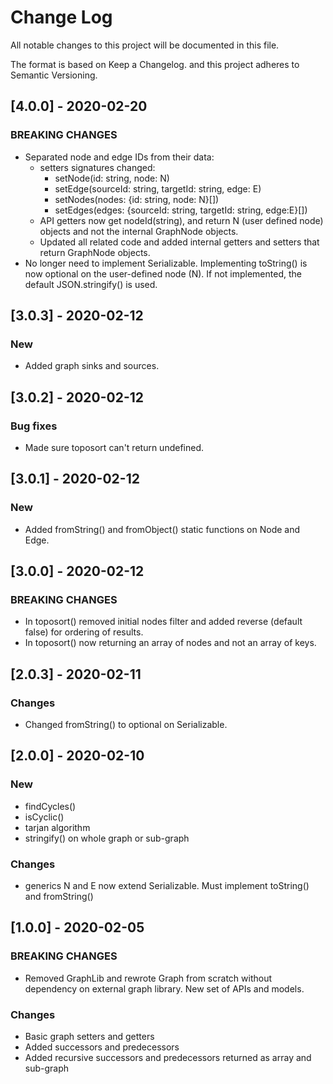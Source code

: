 # Change Log

All notable changes to this project will be documented in this file.

The format is based on Keep a Changelog. and this project adheres to Semantic Versioning.


## [4.0.0] - 2020-02-20

### BREAKING CHANGES
* Separated node and edge IDs from their data:
    * setters signatures changed:
        * setNode(id: string, node: N)
        * setEdge(sourceId: string, targetId: string, edge: E)
        * setNodes(nodes: {id: string, node: N}[])
        * setEdges(edges: {sourceId: string, targetId: string, edge:E}[])
    * API getters now get nodeId(string), and return N (user defined node) objects and not the internal GraphNode objects.
    * Updated all related code and added internal getters and setters that return GraphNode objects.
* No longer need to implement Serializable. Implementing toString() is now optional on the user-defined node (N). If not implemented, the default JSON.stringify() is used. 

## [3.0.3] - 2020-02-12

### New
* Added graph sinks and sources.

## [3.0.2] - 2020-02-12

### Bug fixes
* Made sure toposort can't return undefined.

## [3.0.1] - 2020-02-12

### New
* Added fromString() and fromObject() static functions on Node and Edge.

## [3.0.0] - 2020-02-12

### BREAKING CHANGES
* In toposort() removed initial nodes filter and added reverse (default false) for ordering of results.
* In toposort() now returning an array of nodes and not an array of keys. 

## [2.0.3] - 2020-02-11

### Changes
* Changed fromString() to optional on Serializable.

## [2.0.0] - 2020-02-10

### New
* findCycles()
* isCyclic()
* tarjan algorithm
* stringify() on whole graph or sub-graph

### Changes
* generics N and E now extend Serializable. Must implement toString() and fromString()

## [1.0.0] - 2020-02-05

### BREAKING CHANGES
* Removed GraphLib and rewrote Graph from scratch without dependency on external graph library. New set of APIs and models.

### Changes
* Basic graph setters and getters
* Added successors and predecessors
* Added recursive successors and predecessors returned as array and sub-graph 


